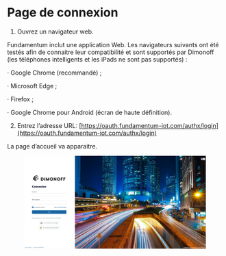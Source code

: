 # Page de connexion

1. Ouvrez un navigateur web.

Fundamentum inclut une application Web. Les navigateurs suivants ont été testés afin de connaitre leur compatibilité et sont supportés par Dimonoff (les téléphones intelligents et les iPads ne sont pas supportés) :

·       Google Chrome (recommandé) ;

·       Microsoft Edge ;

·       Firefox ;

·       Google Chrome pour Android (écran de haute définition).



2. Entrez l’adresse URL: [https://oauth.fundamentum-iot.com/authx/login](https://oauth.fundamentum-iot.com/authx/login)



La page d’accueil va apparaitre.

<figure><img src="../../.gitbook/assets/image (10).png" alt=""><figcaption></figcaption></figure>


